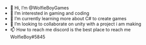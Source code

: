 - 👋 Hi, I’m @WolfieBoyGames
- 👀 I’m interested in gaming and coding
- 🌱 I’m currently learning more about C# to create games
- 💞️ I’m looking to collaborate on unity with a project i am making
- 📫 How to reach me
discord is the best place to reach me WolfieBoy#5845

<!---
WolfieBoyGames/WolfieBoyGames is a ✨ special ✨ repository because its `README.md` (this file) appears on your GitHub profile.
You can click the Preview link to take a look at your changes.
--->
